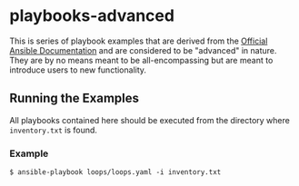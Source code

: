 # playbooks-advanced

This is series of playbook examples that are derived from the [Official Ansible
Documentation](https://docs.ansible.com/ansible/latest/index.html) and are
considered to be "advanced" in nature. They are by no means meant to be
all-encompassing but are meant to introduce users to new functionality.

## Running the Examples

All playbooks contained here should be executed from the directory where
`inventory.txt` is found.

### Example

```
$ ansible-playbook loops/loops.yaml -i inventory.txt
```